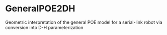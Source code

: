 # GeneralPOE2DH
Geometric interpretation of the general POE model for a serial-link robot via conversion into D-H parameterization
